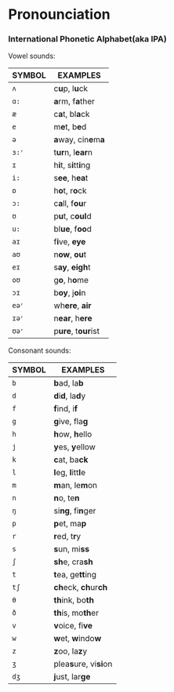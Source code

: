 # Pronounciation

### International Phonetic Alphabet(aka IPA)
Vowel sounds:

| SYMBOL | EXAMPLES |
| ---- | ------- |
| `ʌ`  | c<b>u</b>p, l<b>u</b>ck            | 
| `ɑ:` | <b>a</b>rm, f<b>a</b>ther          | 
| `æ`  | c<b>a</b>t, bl<b>a</b>ck           | 
| `e`  | m<b>e</b>t, b<b>e</b>d             | 
| `ə`  | <b>a</b>way, cin<b>e</b>m<b>a</b>  | 
| `ɜ:ʳ`| t<b>ur</b>n, l<b>ear</b>n          | 
| `ɪ`  | h<b>i</b>t, s<b>i</b>tt<b>i</b>ng  | 
| `i:` | s<b>ee</b>, h<b>ea</b>t            | 
| `ɒ`  | h<b>o</b>t, r<b>o</b>ck            | 
| `ɔ:` | c<b>a</b>ll, f<b>ou</b>r           | 
| `ʊ`  | p<b>u</b>t, c<b>oul</b>d           | 
| `u:` | bl<b>ue</b>, f<b>oo</b>d           | 
| `aɪ` | f<b>i</b>ve, <b>eye</b>            | 
| `aʊ` | n<b>ow</b>, <b>ou</b>t             | 
| `eɪ` | s<b>ay</b>, <b>eigh</b>t           | 
| `oʊ` | g<b>o</b>, h<b>o</b>me             | 
| `ɔɪ` | b<b>oy</b>, j<b>oi</b>n            | 
| `eəʳ`| wh<b>ere</b>, <b>air</b>           | 
| `ɪəʳ`| n<b>ear</b>, h<b>ere</b>           | 
| `ʊəʳ`| p<b>ure</b>, t<b>our</b>ist        | 

Consonant sounds:

| SYMBOL | EXAMPLES |
| ---- | ------- |
| `b`  |  <b>b</b>ad, la<b>b</b>            |   
| `d`  |  <b>d</b>i<b>d</b>, la<b>d</b>y    |   
| `f`  |  <b>f</b>ind, i<b>f</b>            |   
| `g`  |  <b>g</b>ive, fla<b>g</b>          |   
| `h`  |  <b>h</b>ow, <b>h</b>ello          |   
| `j`  |  <b>y</b>es, <b>y</b>ellow         |   
| `k`  |  <b>c</b>at, ba<b>ck</b>           |   
| `l`  |  <b>l</b>eg, <b>l</b>itt<b>l</b>e  |   
| `m`  |  <b>m</b>an, le<b>m</b>on          |   
| `n`  |  <b>n</b>o, te<b>n</b>             |   
| `ŋ`  |  si<b>ng</b>, fi<b>n</b>ger        |   
| `p`  |  <b>p</b>et, ma<b>p</b>            |   
| `r`  |  <b>r</b>ed, t<b>r</b>y            |   
| `s`  |  <b>s</b>un, mi<b>ss</b>           |   
| `ʃ`  |  <b>sh</b>e, cra<b>sh</b>          |   
| `t`  |  <b>t</b>ea, ge<b>tt</b>ing        |   
| `tʃ` |  <b>ch</b>eck, <b>ch</b>ur<b>ch</b>|   
| `θ`  |  <b>th</b>ink, bo<b>th</b>         |   
| `ð`  |  <b>th</b>is, mo<b>th</b>er        |   
| `v`  |  <b>v</b>oice, fi<b>ve</b>         |   
| `w`  |  <b>w</b>et, <b>w</b>indo<b>w</b>  |   
| `z`  |  <b>z</b>oo, la<b>z</b>y           |   
| `ʒ`  |  plea<b>s</b>ure, vi<b>si</b>on    |   
| `dʒ` |  <b>j</b>ust, lar<b>ge</b>         |   
